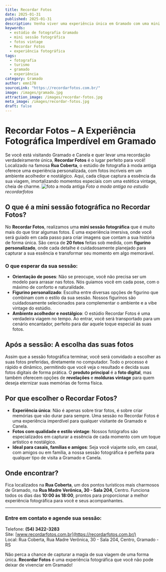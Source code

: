 ```yaml
---
title: Recordar Fotos
date: 2025-01-31
published: 2025-01-31
description: Venha viver uma experiência única em Gramado com uma mini sessão fotográfica no Recordar Fotos.
keywords:
  - estúdio de fotografia Gramado
  - mini sessão fotográfica
  - fotos vintage
  - Recordar Fotos
  - experiência fotográfica
tags:
  - fotografia
  - turismo
  - gramado
  - experiência
category: Gramado
author: emn178
sourceLink: "https://recordarfotos.com.br/"
image: /images/gramado.jpg
attraction_image: /images/recordar-fotos.jpg
meta_image: /images/recordar-fotos.jpg
draft: false
---
```


# Recordar Fotos – A Experiência Fotográfica Imperdível em Gramado

Se você está visitando Gramado e Canela e quer levar uma recordação verdadeiramente única, **Recordar Fotos** é o lugar perfeito para você! Localizado na famosa **Rua Coberta**, o estúdio de fotografia à moda antiga oferece uma experiência personalizada, com fotos incríveis em um ambiente acolhedor e nostálgico. Aqui, cada clique captura a essência da sua viagem, imortalizando momentos especiais com uma estética vintage, cheia de charme.
![foto a moda antiga](/images/recordar-fotos.jpg) _Foto a moda antiga no estudio recordarfotos_

## O que é a mini sessão fotográfica no Recordar Fotos?

No **Recordar Fotos**, realizamos uma **mini sessão fotográfica** que é muito mais do que tirar algumas fotos. É uma experiência imersiva, onde você será guiado em cada passo para criar imagens que contam a sua história de forma única. São cerca de **20 fotos** feitas sob medida, com **figurino personalizado**, onde cada detalhe é cuidadosamente planejado para capturar a sua essência e transformar seu momento em algo memorável.

### O que esperar da sua sessão:

- **Orientação de poses**: Não se preocupe, você não precisa ser um modelo para arrasar nas fotos. Nós guiamos você em cada pose, com o máximo de conforto e naturalidade.
- **Figurino personalizado**: Escolha entre diversas opções de figurino que combinam com o estilo da sua sessão. Nossos figurinos são cuidadosamente selecionados para complementar o ambiente e a vibe vintage do estúdio.
- **Ambiente acolhedor e nostálgico**: O estúdio Recordar Fotos é uma verdadeira viagem no tempo. Ao entrar, você será transportado para um cenário encantador, perfeito para dar aquele toque especial às suas fotos.

## Após a sessão: A escolha das suas fotos

Assim que a sessão fotográfica terminar, você será convidado a escolher as suas fotos preferidas, diretamente no computador. Todo o processo é rápido e dinâmico, permitindo que você veja o resultado e decida suas fotos digitais de forma prática. O **produto principal** é a **foto digital**, mas também oferecem opções de **revelações** e **molduras vintage** para quem deseja eternizar suas memórias de forma física.

## Por que escolher o Recordar Fotos?

- **Experiência única**: Não é apenas sobre tirar fotos, é sobre criar memórias que vão durar para sempre. Uma sessão no Recordar Fotos é uma experiência imperdível para qualquer visitante de Gramado e Canela.
- **Fotos com qualidade e estilo vintage**: Nossos fotógrafos são especializados em capturar a essência de cada momento com um toque artístico e nostálgico.
- **Ideal para casais, famílias e amigos**: Seja você viajante solo, em casal, com amigos ou em família, a nossa sessão fotográfica é perfeita para qualquer tipo de visita a Gramado e Canela.

## Onde encontrar?

Fica localizados na **Rua Coberta**, um dos pontos turísticos mais charmosos de Gramado, na **Rua Madre Verônica, 30 - Sala 204**, Centro. Funciona todos os dias das **10:00 às 18:00**, prontos para proporcionar a melhor experiência fotográfica para você e seus acompanhantes.

---

### Entre em contato e agende sua sessão:

Telefone: **(54) 3422-3283**  
Site: [www.recordarfotos.com.br](https://recordarfotos.com.br/)  
Local: Rua Coberta, Rua Madre Verônica, 30 - Sala 204, Centro, Gramado - RS

Não perca a chance de capturar a magia de sua viagem de uma forma única. **Recordar Fotos** é uma experiência fotográfica que você não pode deixar de vivenciar em Gramado!
